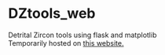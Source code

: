 # DZtools_web
Detrital Zircon tools using flask and matplotlib
<br />
Temporarily hosted on <a href="https://plot-6s8m.onrender.com/"> this website.</a>

